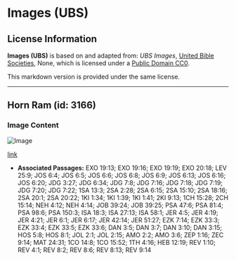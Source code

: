# Images (UBS)

## License Information

**Images (UBS)** is based on and adapted from: _UBS Images_, [United Bible Societies](https://unitedbiblesocieties.org/), None, which is licensed under a [Public Domain CC0](https://creativecommons.org/public-domain/cc0/).

This markdown version is provided under the same license.



--------------------------------

## Horn Ram (id: 3166)

### Image Content

![Image](https://cdn.aquifer.bible/aquifer-content/resources/Media/WEB-0365_horn_ram.jpg)

[link](https://cdn.aquifer.bible/aquifer-content/resources/Media/WEB-0365_horn_ram.jpg)

* **Associated Passages:** EXO 19:13; EXO 19:16; EXO 19:19; EXO 20:18; LEV 25:9; JOS 6:4; JOS 6:5; JOS 6:6; JOS 6:8; JOS 6:9; JOS 6:13; JOS 6:16; JOS 6:20; JDG 3:27; JDG 6:34; JDG 7:8; JDG 7:16; JDG 7:18; JDG 7:19; JDG 7:20; JDG 7:22; 1SA 13:3; 2SA 2:28; 2SA 6:15; 2SA 15:10; 2SA 18:16; 2SA 20:1; 2SA 20:22; 1KI 1:34; 1KI 1:39; 1KI 1:41; 2KI 9:13; 1CH 15:28; 2CH 15:14; NEH 4:12; NEH 4:14; JOB 39:24; JOB 39:25; PSA 47:6; PSA 81:4; PSA 98:6; PSA 150:3; ISA 18:3; ISA 27:13; ISA 58:1; JER 4:5; JER 4:19; JER 4:21; JER 6:1; JER 6:17; JER 42:14; JER 51:27; EZK 7:14; EZK 33:3; EZK 33:4; EZK 33:5; EZK 33:6; DAN 3:5; DAN 3:7; DAN 3:10; DAN 3:15; HOS 5:8; HOS 8:1; JOL 2:1; JOL 2:15; AMO 2:2; AMO 3:6; ZEP 1:16; ZEC 9:14; MAT 24:31; 1CO 14:8; 1CO 15:52; 1TH 4:16; HEB 12:19; REV 1:10; REV 4:1; REV 8:2; REV 8:6; REV 8:13; REV 9:14

